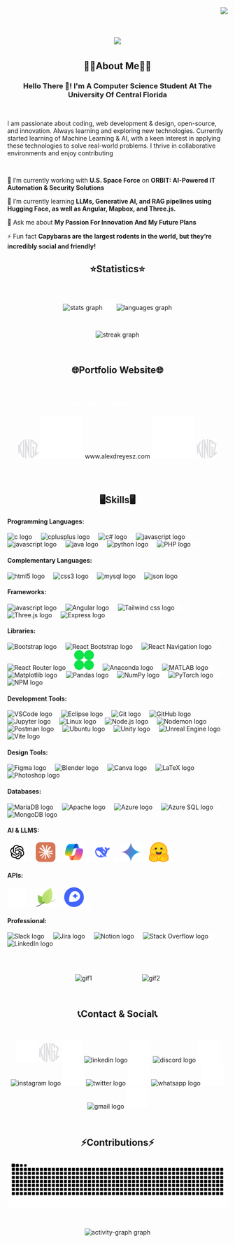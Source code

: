 <!------------------------------------------------------------------ Visitors Amount Section ---------------------------------------------------------------------------->
<!-- Visitor Container --> 
<div align="right">
  <!-- Visitor Counter --> 
  <img src="https://komarev.com/ghpvc/?username=alexdreyesz&color=a277ff&style=plastic&label=PROFILE+VIEWS"/>
</div>


<!----------------------------------------------------------------- Greeting Title With Animation -----------------------------------------------------------------------> 
<h1 align="center">
    <img src="https://readme-typing-svg.herokuapp.com/?font=Righteous&size=35&center=true&color=a277ff&vCenter=true&width=1000&height=70&duration=3000&lines=Welcome+To+My+GitHub!+😄;+My+Name+Is+Alex+D.+Reyes!;+I'm+Gonna+Be+King+Of+The+Software+Engineers!!!👒;" />
</h1>

<!------------------------------------------------------------------ About Me Section -----------------------------------------------------------------------------------> 
<!-- About Me Title --> 
<h2 align="center">🙎‍♂️About Me🙎‍♂️</h2>
<h3 align="center">Hello There 👋! I'm A Computer Science Student At The University Of Central Florida</h3>

<div align="left">

  <br> <!-- Makaing Space With Break Lines --> 
  
  I am passionate about coding, web development & design, open-source, and innovation. Always learning and exploring new technologies.  Currently started learning of Machine Learning & AI, with a keen interest in applying these technologies to solve real-world problems. I thrive in collaborative environments and enjoy contributing
  
  </br> <!-- Makaing Space With Break Lines --> 
      
   🔭 I’m currently working with **U.S. Space Force** on **ORBIT: AI-Powered IT Automation & Security Solutions** 
   
   🌱 I’m currently learning **LLMs, Generative AI, and RAG pipelines using Hugging Face, as well as Angular, Mapbox, and Three.js.**
  
  💬 Ask me about **My Passion For Innovation And My Future Plans**
  
  ⚡ Fun fact **Capybaras are the largest rodents in the world, but they’re incredibly social and friendly!**

 </div>

<!------------------------------------------------------------------ Statistics Section ---------------------------------------------------------------------------------> 
<!-- Statistics Title --> 
<h2 align="center">⭐Statistics⭐</h2>

<br> <!-- Makaing Space With Break Lines --> 

<!-- Statistics Container --> 
<div align="center">
  <!-- GitHub Graph --> 
  <img src="https://github-readme-stats.vercel.app/api?username=alexdreyesz&hide_title=false&hide_rank=false&show_icons=true&include_all_commits=true&count_private=true&disable_animations=false&theme=aura&locale=en&hide_border=false&custom_title=GitHub%20Stats&card_width=200&border_radius=7" height="180" alt="stats graph"  />

  <img src="images/empty.png" width="24" height="24" />
  
  <!-- Coding Languages Graph --> 
  <img src="https://github-readme-stats.vercel.app/api/top-langs?username=alexdreyesz&locale=en&hide_title=false&layout=compact&card_width=400&langs_count=8&theme=aura&hide_border=false&custom_title=Coding%20Languages&border_radius=7" alt="languages graph" height="180"  />

  
  <br> <!-- Makaing Space With Break Lines --> 
  
  <!-- Streak Graph --> 
  <img src="https://streak-stats.demolab.com?user=alexdreyesz&locale=en&mode=daily&theme=aura&hide_border=false&card_width=500&border_radius=7" height="180" alt="streak graph"  />

</div>

<br> <!-- Makaing Space With Break Lines --> 

<!------------------------------------------------------------------ Portfolio Website -----------------------------------------------------------------------------------> 
<h2 align="center">🌐Portfolio Website🌐</h2>

<br> <!-- Makaing Space With Break Lines --> 

<h4 align="center" style="color: white">Check My Portfolio Website Here!</h2>

<div align="Center">
  <img src="images/logo/kingz-white.png"  width="45" height="45" alt="discord logo"  />
  <img src="images/empty.png" width="100" height="100" />
  
  <a href="https://www.alexdreyesz.com/" target="_blank" style="text-decoration: none; color: inherit;">
    www.alexdreyesz.com
  </a>

  <img src="images/empty.png" width="100" height="100" />
  <img src="images/logo/kingz-white.png" width="45"  height="45" alt="discord logo"  />  
</div>

 <br> <br> <!-- Makaing Space With Break Lines --> 

<!------------------------------------------------------------------ Showcase Section -----------------------------------------------------------------------------------> 
<!-- Showcase Title --> 
<h2 align="center">🖥️Skills🖥️</h2>

<!-- Coding Languages Container --> <!---------------------------------------------------------------------------------------------------------------------------------------------->
<h4>Programming Languages:</h4>
<div align="left">
  <!-- C Logo -->
  <img src="https://cdn.jsdelivr.net/gh/devicons/devicon/icons/c/c-original.svg" width="45" height="45" alt="c logo"  />
  <img src="images/empty.png" width="12" height="12" />

  <!-- C++ Logo -->
  <img src="https://cdn.jsdelivr.net/gh/devicons/devicon/icons/cplusplus/cplusplus-original.svg" width="45" height="45" alt="cplusplus logo"  />
  <img src="images/empty.png" width="12" height="12" />

   <!-- C# Logo -->
  <img src="https://cdn.jsdelivr.net/gh/devicons/devicon/icons/csharp/csharp-original.svg" width="45" height="45" alt="c# logo"  />
  <img src="images/empty.png" width="12" height="12" />

  <!-- JavaScript Logo -->
  <img src="https://cdn.jsdelivr.net/gh/devicons/devicon/icons/javascript/javascript-original.svg" width="45" height="45" alt="javascript logo"  />
  <img src="images/empty.png" width="12" height="12" />

  <!-- TypeScript Logo -->
  <img src="https://cdn.jsdelivr.net/gh/devicons/devicon/icons/typescript/typescript-original.svg" width="45" height="45" alt="javascript logo"  />
  <img src="images/empty.png" width="12" height="12" />

  <!-- Java Logo -->
  <img src="https://cdn.jsdelivr.net/gh/devicons/devicon/icons/java/java-original.svg" width="45" height="45" alt="java logo"  />
  <img src="images/empty.png" width="12" height="12" />

  <!-- Python Logo -->
  <img src="https://cdn.jsdelivr.net/gh/devicons/devicon/icons/python/python-original.svg" width="45" height="45" alt="python logo"  />
  <img src="images/empty.png" width="12" height="12" />

   <!-- PHP Logo -->
  <img src="https://cdn.jsdelivr.net/gh/devicons/devicon/icons/php/php-original.svg" width="45" height="45" alt="PHP logo"  />
  <img src="images/empty.png" width="12" height="12" />
</div>

<!-- Complementary Languages Container --> <!---------------------------------------------------------------------------------------------------------------------------------------------->
<h4>Complementary Languages:</h4>
<div align="left">
   <!-- HTML Logo -->
  <img src="https://cdn.jsdelivr.net/gh/devicons/devicon/icons/html5/html5-original.svg" width="45" height="45" alt="html5 logo"  />
  <img src="images/empty.png" width="12" height="12" >

  <!-- CSS Logo -->
  <img src="https://cdn.jsdelivr.net/gh/devicons/devicon/icons/css3/css3-original.svg" width="45" height="45" alt="css3 logo"  />
  <img src="images/empty.png" width="12" height="12" />

   <!-- MYSQL Logo -->
  <img src="https://cdn.jsdelivr.net/gh/devicons/devicon/icons/mysql/mysql-original.svg" width="45" height="45" alt="mysql logo"  />
  <img src="images/empty.png" width="12" height="12" />

  <!-- JSON Logo -->
  <img src="https://cdn.jsdelivr.net/gh/devicons/devicon/icons/json/json-original.svg" width="45" height="45" alt="json logo"  />
  <img src="images/empty.png" width="12" height="12" />
</div>

<!-- Frameworks Container --> <!---------------------------------------------------------------------------------------------------------------------------------------------->
<h4>Frameworks:</h4>
<div align="left">
  <!-- React Logo -->
  <img src="https://cdn.jsdelivr.net/gh/devicons/devicon/icons/react/react-original.svg" width="45" height="45" alt="javascript logo"  />
  <img src="images/empty.png" width="12" height="12" />

  <!-- Angular Logo -->
  <img src="https://cdn.jsdelivr.net/gh/devicons/devicon/icons/angular/angular-original.svg" width="45" height="45" alt="Angular logo"  />
  <img src="images/empty.png" width="12" height="12" />

  <!-- Tailwind CSS Logo -->
  <img src="https://cdn.jsdelivr.net/gh/devicons/devicon/icons/tailwindcss/tailwindcss-original.svg" width="45" height="45" alt="Tailwind css logo"  />
  <img src="images/empty.png" width="12" height="12" />

   <!-- Three.js Logo -->
  <img src="https://cdn.jsdelivr.net/gh/devicons/devicon/icons/threejs/threejs-original.svg" width="45" height="45"  alt="Three.js logo"  />
  <img src="images/empty.png" width="12" height="12" />

  <!-- Express Logo -->
  <img src="https://cdn.jsdelivr.net/gh/devicons/devicon/icons/express/express-original.svg" width="45" height="45" alt="Express logo"  />
  <img src="images/empty.png" width="12" height="12" />
</div>

<!-- Libraries Container --> <!---------------------------------------------------------------------------------------------------------------------------------------------->
<h4>Libraries:</h4>
<div align="left">
  <!-- Bootstrap Logo -->
  <img src="https://cdn.jsdelivr.net/gh/devicons/devicon/icons/bootstrap/bootstrap-original.svg" width="45" height="45" alt="Bootstrap logo" />
  <img src="images/empty.png" width="12" height="12" />
  
  <!-- React Bootstrap Logo -->
  <img src="https://cdn.jsdelivr.net/gh/devicons/devicon/icons/reactbootstrap/reactbootstrap-original.svg" width="45" height="45" alt="React Bootstrap logo" />
  <img src="images/empty.png" width="12" height="12" />
  
  <!-- React Navigation Logo -->
  <img src="https://cdn.jsdelivr.net/gh/devicons/devicon/icons/reactnavigation/reactnavigation-original.svg" width="45" height="45" alt="React Navigation logo" />
  <img src="images/empty.png" width="12" height="12" />
  
  <!-- React Router Logo -->
  <img src="https://cdn.jsdelivr.net/gh/devicons/devicon/icons/reactrouter/reactrouter-original.svg" width="45" height="45" alt="React Router logo" />
  <img src="images/empty.png" width="12" height="12" />

   <!-- GSAP Router Logo -->
  <img src="images/badges/frameworks/gsap1.png" width="45" height="45" alt="GSAP logo" />
  <img src="images/empty.png" width="12" height="12" />
  
  <!-- Anaconda Logo -->
  <img src="https://cdn.jsdelivr.net/gh/devicons/devicon/icons/anaconda/anaconda-original.svg" width="45" height="45" alt="Anaconda logo" />
  <img src="images/empty.png" width="12" height="12" />
  
  <!-- MATLAB Logo -->
  <img src="https://cdn.jsdelivr.net/gh/devicons/devicon/icons/matlab/matlab-original.svg" width="45" height="45" alt="MATLAB logo" />
  <img src="images/empty.png" width="12" height="12" />
  
  <!-- Matplotlib Logo -->
  <img src="https://cdn.jsdelivr.net/gh/devicons/devicon/icons/matplotlib/matplotlib-original.svg" width="45" height="45" alt="Matplotlib logo" />
  <img src="images/empty.png"  width="12" height="12" />
  
  <!-- Pandas Logo -->
  <img src="https://cdn.jsdelivr.net/gh/devicons/devicon/icons/pandas/pandas-original.svg" width="45" height="45" alt="Pandas logo" />
  <img src="images/empty.png" width="12" height="12" />
  
  <!-- NumPy Logo -->
  <img src="https://cdn.jsdelivr.net/gh/devicons/devicon/icons/numpy/numpy-original.svg" width="45" height="45" alt="NumPy logo" />
  <img src="images/empty.png" width="12" height="12" />
  
  <!-- PyTorch Logo -->
  <img src="https://cdn.jsdelivr.net/gh/devicons/devicon/icons/pytorch/pytorch-original.svg" width="45" height="45" alt="PyTorch logo" />
  <img src="images/empty.png" width="12" height="12" />
  
  <!-- NPM Logo -->
  <img src="https://cdn.jsdelivr.net/gh/devicons/devicon/icons/npm/npm-original-wordmark.svg" width="45" height="45" alt="NPM logo" />
  <img src="images/empty.png" width="12" height="12" />
</div>

<!-- Development Tools Container --> <!---------------------------------------------------------------------------------------------------------------------------------------------->
<h4>Development Tools:</h4>
  <div align="left">
    <!-- VSCode Logo -->
  <img src="https://cdn.jsdelivr.net/gh/devicons/devicon/icons/vscode/vscode-original.svg" width="45" height="45" alt="VSCode logo" />
  <img src="images/empty.png" width="12" height="12" />
  
  <!-- Eclipse Logo -->
  <img src="https://cdn.jsdelivr.net/gh/devicons/devicon/icons/eclipse/eclipse-original.svg" width="45" height="45" alt="Eclipse logo" />
  <img src="images/empty.png" width="12" height="12" />
  
  <!-- Git Logo -->
  <img src="https://cdn.jsdelivr.net/gh/devicons/devicon/icons/git/git-original.svg" width="45" height="45" alt="Git logo" />
  <img src="images/empty.png" width="12" height="12" />
  
  <!-- GitHub Logo -->
  <img src="https://cdn.jsdelivr.net/gh/devicons/devicon/icons/github/github-original.svg" width="45" height="45" alt="GitHub logo" />
  <img src="images/empty.png" width="12" height="12" />
  
  <!-- Jupyter Logo -->
  <img src="https://cdn.jsdelivr.net/gh/devicons/devicon/icons/jupyter/jupyter-original.svg" width="45" height="45" alt="Jupyter logo" />
  <img src="images/empty.png" width="12" height="12" />
  
  <!-- Linux Logo -->
  <img src="https://cdn.jsdelivr.net/gh/devicons/devicon/icons/linux/linux-original.svg" width="45" height="45" alt="Linux logo" />
  <img src="images/empty.png" width="12" height="12" />
  
  <!-- Node.js Logo -->
  <img src="https://cdn.jsdelivr.net/gh/devicons/devicon/icons/nodejs/nodejs-original.svg" width="45" height="45" alt="Node.js logo" />
  <img src="images/empty.png" width="12" height="12" />
  
  <!-- Nodemon Logo -->
  <img src="https://cdn.jsdelivr.net/gh/devicons/devicon/icons/nodemon/nodemon-original.svg" width="45" height="45" alt="Nodemon logo" />
  <img src="images/empty.png" width="12" height="12" />
  
  <!-- Postman Logo -->
  <img src="https://cdn.jsdelivr.net/gh/devicons/devicon/icons/postman/postman-original.svg" width="45" height="45" alt="Postman logo" />
  <img src="images/empty.png" width="12" height="12" />
  
  <!-- Ubuntu Logo -->
  <img src="https://cdn.jsdelivr.net/gh/devicons/devicon/icons/ubuntu/ubuntu-plain.svg" width="45" height="45" alt="Ubuntu logo" />
  <img src="images/empty.png" width="12" height="12" />
  
  <!-- Unity Logo -->
  <img src="https://cdn.jsdelivr.net/gh/devicons/devicon/icons/unity/unity-original.svg" width="45" height="45" alt="Unity logo" />
  <img src="images/empty.png" width="12" height="12" />
  
  <!-- Unreal Engine Logo -->
  <img src="https://cdn.jsdelivr.net/gh/devicons/devicon/icons/unrealengine/unrealengine-original.svg" width="45" height="45" alt="Unreal Engine logo" />
  <img src="images/empty.png" width="12" height="12" />
  
  <!-- Vite Logo -->
  <img src="https://cdn.jsdelivr.net/gh/devicons/devicon/icons/vitejs/vitejs-original.svg" width="45" height="45" alt="Vite logo" />
  <img src="images/empty.png" width="12" height="12" />
</div>

<!-- Design Tools Container --> <!---------------------------------------------------------------------------------------------------------------------------------------------->
<h4>Design Tools:</h4>
<div align="left">
   <!-- Figma Logo -->
  <img src="https://cdn.jsdelivr.net/gh/devicons/devicon/icons/figma/figma-original.svg" width="45" height="45" alt="Figma logo" />
  <img src="images/empty.png" width="12" height="12" />
  
  <!-- Blender Logo -->
  <img src="https://cdn.jsdelivr.net/gh/devicons/devicon/icons/blender/blender-original.svg" width="45" height="45" alt="Blender logo" />
  <img src="images/empty.png" width="12" height="12" />
  
  <!-- Canva Logo -->
  <img src="https://cdn.jsdelivr.net/gh/devicons/devicon/icons/canva/canva-original.svg" width="45" height="45" alt="Canva logo" />
  <img src="images/empty.png" width="12" height="12" />
  
  <!-- LaTeX Logo -->
  <img src="https://cdn.jsdelivr.net/gh/devicons/devicon/icons/latex/latex-original.svg" width="45" height="45" alt="LaTeX logo" />
  <img src="images/empty.png" width="12" height="12" />
  
  <!-- Photoshop Logo -->
  <img src="https://cdn.jsdelivr.net/gh/devicons/devicon/icons/photoshop/photoshop-plain.svg" width="45" height="45" alt="Photoshop logo" />
  <img src="images/empty.png" width="12" height="12" />
</div>

<!-- Databases Container --> <!---------------------------------------------------------------------------------------------------------------------------------------------->
<h4>Databases:</h4>
<div align="left">
    <!-- MariaDB Logo -->
  <img src="https://cdn.jsdelivr.net/gh/devicons/devicon/icons/mariadb/mariadb-original.svg" width="45" height="45" alt="MariaDB logo" />
  <img src="images/empty.png" width="12" height="12" />
  
  <!-- Apache Logo -->
  <img src="https://cdn.jsdelivr.net/gh/devicons/devicon/icons/apache/apache-original.svg" width="45" height="45" alt="Apache logo" />
  <img src="images/empty.png" width="12" height="12" />
  
  <!-- Azure Logo -->
  <img src="https://cdn.jsdelivr.net/gh/devicons/devicon/icons/azure/azure-original.svg" width="45" height="45" alt="Azure logo" />
  <img src="images/empty.png" width="12" height="12" />
  
  <!-- Azure SQL Logo -->
  <img src="https://cdn.jsdelivr.net/gh/devicons/devicon/icons/azuresqldatabase/azuresqldatabase-original.svg" width="45" height="45" alt="Azure SQL logo" />
  <img src="images/empty.png" width="12" height="12" />
  
  <!-- MongoDB Logo -->
  <img src="https://cdn.jsdelivr.net/gh/devicons/devicon/icons/mongodb/mongodb-original.svg" width="45" height="45" alt="MongoDB logo" />
  <img src="images/empty.png" width="12" height="12" />
</div>

<!-- AI & LLMs Container --> <!---------------------------------------------------------------------------------------------------------------------------------------------->
<h4>AI & LLMS:</h4>
<div align="left">
   <!-- Chatgpt Logo -->
  <img src="images/badges/ai-llm/chatgpt.svg" width="45" height="45" alt="Chatgpt logo"  />
  <img src="images/empty.png" width="12" height="12" />

   <!-- Claude Logo -->
  <img src="images/badges/ai-llm/claude.svg" width="45" height="45" alt="Claude logo"  />
  <img src="images/empty.png" width="12" height="12" />

   <!-- Copilot Logo -->
  <img src="images/badges/ai-llm/copilot.svg" width="45" height="45" alt="Copilot logo"  />
  <img src="images/empty.png" width="12" height="12" />

   <!-- Deepseek Logo -->
  <img src="images/badges/ai-llm/deepseek.svg" width="45" height="45" alt="Deepseek logo"  />
  <img src="images/empty.png" width="12" height="12" />

   <!-- Gemini Logo -->
  <img src="images/badges/ai-llm/google-gemini.svg" width="45" height="45" alt="Gemini logo"  />
  <img src="images/empty.png" width="12" height="12" />

   <!-- Huggingface Logo -->
  <img src="images/badges/ai-llm/huggingface.svg" width="45" height="45" alt="Hugging Face logo"  />
  <img src="images/empty.png" width="12" height="12" />
</div>

<!-- APIs Container --> <!---------------------------------------------------------------------------------------------------------------------------------------------->
<h4>APIs:</h4>
<div align="left">
   <!-- OpenAi Logo -->
  <img src="images/badges/apis/openai-white.png" width="45" height="45" alt="OpenAI logo" />
  <img src="images/empty.png" width="12" height="12" />
  
   <!-- Leaflet Logo -->
  <img src="images/badges/apis/leaflet.png" width="45" height="45" alt="Leaflet logo" />
  <img src="images/empty.png" width="12" height="12" />

   <!-- Mapbox Logo -->
  <img src="images/badges/apis/mapbox.png" width="45" height="45" alt="Mapbox logo" />
  <img src="images/empty.png" width="12" height="12" />
  
</div>

<!-- Professional Container --> <!---------------------------------------------------------------------------------------------------------------------------------------------->
<h4>Professional:</h4>
<div align="left">
   <!-- Slack Logo -->
  <img src="https://cdn.jsdelivr.net/gh/devicons/devicon/icons/slack/slack-original.svg" width="45" height="45" alt="Slack logo" />
  <img src="images/empty.png" width="12" height="12" />
  
  <!-- Jira Logo -->
  <img src="https://cdn.jsdelivr.net/gh/devicons/devicon/icons/jira/jira-original.svg" width="45" height="45" alt="Jira logo" />
  <img src="images/empty.png" width="12" height="12" />
  
  <!-- Notion Logo -->
  <img src="https://cdn.jsdelivr.net/gh/devicons/devicon/icons/notion/notion-original.svg" width="45" height="45" alt="Notion logo" />
  <img src="images/empty.png" width="12" height="12" />
  
  <!-- Stack Overflow Logo -->
  <img src="https://cdn.jsdelivr.net/gh/devicons/devicon/icons/stackoverflow/stackoverflow-original.svg" width="45" height="45" alt="Stack Overflow logo" />
  <img src="images/empty.png" width="12" height="12" />

   <!-- LinkedIn Logo -->
  <img src="https://cdn.jsdelivr.net/gh/devicons/devicon/icons/linkedin/linkedin-original.svg" width="45" height="45" alt="LinkedIn logo" />
  <img src="images/empty.png" width="12" height="12" />
</div>

<br> <br> <!-- Makaing Space With Break Lines --> 

<!-- GIF -->
<div align="center">
  <img width="270" height="270" src="https://i.imgflip.com/92c91x.gif" alt="gif1" />
  &nbsp;&nbsp;&nbsp; &nbsp;&nbsp;&nbsp; &nbsp;&nbsp;&nbsp; &nbsp;&nbsp;&nbsp; &nbsp;&nbsp;&nbsp; &nbsp;&nbsp;&nbsp; &nbsp;&nbsp;&nbsp;
  <img width="150" height="150" src="https://i.imgflip.com/92ctea.gif" alt="gif2" />
</div>

<br> <!-- Makaing Space With Break Lines --> 

<!------------------------------------------------------------------ Contributions Section ----------------------------------------------------------------------------->
<!-- Showcase Title --> 
<h2 align="center">📞Contact & Social📞</h2>

<br> <!-- Makaing Space With Break Lines --> 

<!-- Social Media Container --> 
<div align="center">

  <img src="images/empty.png" width="50" height="50" />

  <!-- Portfolio Website --> 
  <a href="https://www.alexdreyesz.com/" target="_blank" style="text-decoration: none; color: inherit;">
    <img src="images/logo/kingz-white.png" width="45"  height="45" alt="discord logo"  />
  </a>
  <img src="images/empty.png" width="50" height="50" />
  
  <!-- Linkedin Logo --> 
  <a href="https://www.linkedin.com/in/alexdreyesz" target="_blank" style="text-decoration: none; color: inherit;">
    <img src="https://raw.githubusercontent.com/maurodesouza/profile-readme-generator/master/src/assets/icons/social/linkedin/default.svg" width="45" height="45" alt="linkedin logo"  />
  </a>
  <img src="images/empty.png" width="50" height="50" />

  <!-- Discord Logo --> 
  <a href="https://www.discordapp.com/users/alexdreyesz/" target="_blank" style="text-decoration: none; color: inherit;">
    <img src="https://raw.githubusercontent.com/maurodesouza/profile-readme-generator/master/src/assets/icons/social/discord/default.svg"  width="45" height="45" alt="discord logo"  />
  </a>
  <img src="images/empty.png" width="50" height="50" />

  <!-- instagram Logo --> 
  <a href="https://www.instagram.com/alexdreyesz" target="_blank" style="text-decoration: none; color: inherit;">
    <img src="https://raw.githubusercontent.com/maurodesouza/profile-readme-generator/master/src/assets/icons/social/instagram/default.svg"  width="45" height="45" alt="instagram logo"  />
  </a>
  <img src="images/empty.png" width="50" height="50" />

  <!-- Twitter Logo -->
  <a href="https://www.twitter.com/alexdreyesz" target="_blank" style="text-decoration: none; color: inherit;">
    <img src="https://raw.githubusercontent.com/maurodesouza/profile-readme-generator/master/src/assets/icons/social/twitter/default.svg"  width="45" height="45" alt="twitter logo"  />
  </a>
  <img src="images/empty.png" width="50" height="50" />

  <!-- WhatsApp Logo -->
  <a href="https://wa.me/18135100496" target="_blank" style="text-decoration: none; color: inherit;">
    <img src="https://raw.githubusercontent.com/maurodesouza/profile-readme-generator/master/src/assets/icons/social/whatsapp/default.svg" width="45" height="45" alt="whatsapp logo"  />
  </a>
  <img src="images/empty.png" width="50" height="50" />

  <!-- Gmail Logo -->
  <a href="mailto:alexdreyesz@gmail.com" target="_blank" style="text-decoration: none; color: inherit;">
    <img src="https://raw.githubusercontent.com/maurodesouza/profile-readme-generator/master/src/assets/icons/social/gmail/default.svg"  width="45" height="45" alt="gmail logo"  />
  </a>
  <img src="images/empty.png" width="50" height="50" />
</div>

<br> <!-- Makaing Space With Break Lines --> 

<!------------------------------------------------------------------ Contributions Section ----------------------------------------------------------------------------->
<!-- Contributions Title --> 
<h2 align="center">⚡Contributions⚡</h2>

<!-- Snake Graph -->
<div align="center">
  <img src="https://raw.githubusercontent.com/alexdreyesz/alexdreyesz/output/snake.svg" alt="Snake animation" />
</div>

<br> <!-- Makaing Space With Break Lines --> 

<!-- Graph Chart --> 
<div align="center">
  <img src="https://github-readme-activity-graph.vercel.app/graph?username=alexdreyesz&radius=16&theme=modern-lilac&area=true&order=5&custom_title=Contribution%20Graph&hide_border=false" widht="300" height="300" alt="activity-graph graph"  />
</div>

<br> <br> <!-- Makaing Space With Break Lines --> 
